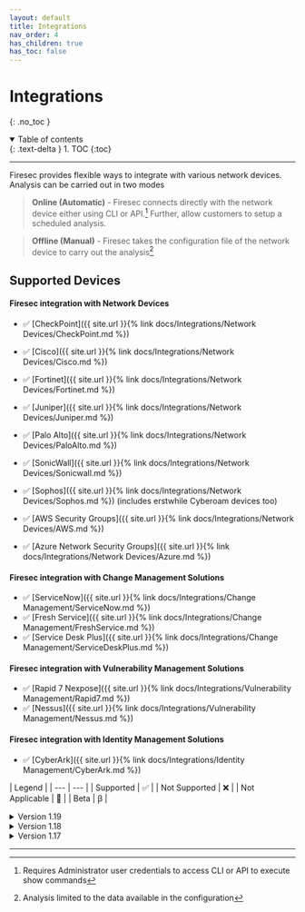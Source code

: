 ```yaml
---
layout: default
title: Integrations
nav_order: 4
has_children: true
has_toc: false
---
```


# Integrations
{: .no_toc }

<details open markdown="block">
  <summary>
    Table of contents
  </summary>
  {: .text-delta }
1. TOC
{:toc}
</details>

<!-- # Integrations
{: .no_toc }

## Table of contents
{: .no_toc .text-delta }

1. TOC
{:toc} -->

---

Firesec provides flexible ways to integrate with various network devices. Analysis can be carried out in two modes 

> **Online (Automatic)** - Firesec connects directly with the network device either using CLI or API.[^1] 
Further, allow customers to setup a scheduled analysis.

> **Offline (Manual)** - Firesec takes the configuration file of the network device to carry out the analysis[^2]

[^1]: Requires Administrator user credentials to access CLI or API to execute show commands
[^2]: Analysis limited to the data available in the configuration

## Supported Devices

#### Firesec integration with **Network Devices** 

- ✅ [CheckPoint]({{ site.url }}{% link docs/Integrations/Network Devices/CheckPoint.md %})
- ✅ [Cisco]({{ site.url }}{% link docs/Integrations/Network Devices/Cisco.md %}) 
- ✅ [Fortinet]({{ site.url }}{% link docs/Integrations/Network Devices/Fortinet.md %})
- ✅ [Juniper]({{ site.url }}{% link docs/Integrations/Network Devices/Juniper.md %})
- ✅ [Palo Alto]({{ site.url }}{% link docs/Integrations/Network Devices/PaloAlto.md %})
- ✅ [SonicWall]({{ site.url }}{% link docs/Integrations/Network Devices/Sonicwall.md %})
- ✅ [Sophos]({{ site.url }}{% link docs/Integrations/Network Devices/Sophos.md %}) (includes erstwhile Cyberoam devices too)

- ✅ [AWS Security Groups]({{ site.url }}{% link docs/Integrations/Network Devices/AWS.md %})
- ✅ [Azure Network Security Groups]({{ site.url }}{% link docs/Integrations/Network Devices/Azure.md %})

#### Firesec integration with **Change Management Solutions** 

- ✅ [ServiceNow]({{ site.url }}{% link docs/Integrations/Change Management/ServiceNow.md %}) 
- ✅ [Fresh Service]({{ site.url }}{% link docs/Integrations/Change Management/FreshService.md %}) 
- ✅ [Service Desk Plus]({{ site.url }}{% link docs/Integrations/Change Management/ServiceDeskPlus.md %}) 

#### Firesec integration with **Vulnerability Management Solutions**

- ✅ [Rapid 7 Nexpose]({{ site.url }}{% link docs/Integrations/Vulnerability Management/Rapid7.md %})
- ✅ [Nessus]({{ site.url }}{% link docs/Integrations/Vulnerability Management/Nessus.md %})

#### Firesec integration with **Identity Management Solutions**

- ✅ [CyberArk]({{ site.url }}{% link docs/Integrations/Identity Management/CyberArk.md %})


| Legend |
| --- | --- |
| Supported | ✅ |
| Not Supported | ❌ |
| Not Applicable | 🚫 | 
| Beta | ꞵ |

<details><summary>Version 1.19</summary>
<div markdown="1">
### Firesec version v 1.19 supported devices 
Stable 
{: .label .label-green }
New Release
{: .label .label-purple }

<div markdown="1">

|Technology|Vendor|Product / OS|Firmware Versions| Manual (Config File)|Automatic (SSH)|Automatic (API)|
|---|---|---|---|---|---|---|
| Firewall|Cisco|ASA|v8.x|✅|✅|🚫|
| Firewall|Cisco|ASA|v9.x|✅|✅|🚫|
| Router|Cisco|IOS|v12.x|✅|✅|🚫|
| Router|Cisco|IOS|v15.x|✅|✅|🚫|
| Switch|Cisco|IOS|v12.x|✅|✅|🚫|
| Firewall|CheckPoint|GAIA|R77.30|✅|🚫|🚫|
| Firewall|CheckPoint|GAIA|R80.10|🚫|🚫|✅|
| Firewall|CheckPoint|GAIA|R80.20|🚫|🚫|✅|
| Firewall|CheckPoint|GAIA|R81|🚫|🚫|✅|
|Firewall|Cyberoam||10.6.3|✅|❌|🚫|
|Firewall|Fortinet|FortiGate|v4.x|✅|✅|🚫|
|Firewall|Fortinet|FortiGate|v5.x|✅|✅|🚫|
|Firewall|Fortinet|FortiGate|v6.x|✅|✅|✅|
|Firewall|Juniper|vSRX|v12.x|✅|❌|❌|
|Firewall|Juniper|vSRX|v14.x|✅|❌|❌|
|Firewall|Juniper|vSRX|v19.x|✅|❌|✅|
|Firewall|Juniper|vSRX|v20.x|✅|❌|✅|
|Firewall|Palo Alto|PanOS|v6.x|✅|❌|❌|
|Firewall|Palo Alto|PanOS|v7.x|✅|❌|❌|
|Firewall|Palo Alto|PanOS|v8.x|✅|❌|✅|
|Firewall|Sonicwall|SonicOS|6.5.0.2|✅|✅|❌|
|Firewall|Sonicwall|SonicOS|6.5.4.4|✅|✅|❌|
|Firewall|Sophos|SophOS|v1701|✅|❌|✅|
|Cloud|AWS|NSG|3|🚫|🚫|✅|
|Cloud|Azure|NSG|3|🚫|🚫|✅|
|Firewall|Cisco|Firepower|v6.4|🚫|🚫|ꞵ|
|Management Console|Cisco|FMC|v6.4|🚫|🚫|ꞵ|
|Management Console|CheckPoint|SmartConsole|R80.10|🚫|🚫|✅|
|Management Console|CheckPoint|SmartConsole|R80.20|🚫|🚫|✅|
|Vulnerability Manager|Rapid7|InsightVM||🚫|🚫|ꞵ|
|Vulnerability Manager|Tenable|Nessus||🚫|🚫|ꞵ|
|Identity Manager|CyberArk|PVWA|11.7|🚫|🚫|ꞵ|

</div>

</div>
</details>

<details><summary>Version 1.18</summary>
<div markdown="1">
### Firesec version v 1.18 supported devices

<div markdown="1">

|Technology|Vendor|Product / OS|Firmware Versions| Manual (Config File)|Automatic (SSH)|Automatic (API)|
|---|---|---|---|---|---|---|
| Firewall|Cisco|ASA|v8.x|✅|✅|🚫|
| Firewall|Cisco|ASA|v9.x|✅|✅|🚫|
| Router|Cisco|IOS|v12.x|✅|✅|🚫|
| Router|Cisco|IOS|v15.x|✅|✅|🚫|
| Switch|Cisco|IOS|v12.x|✅|✅|🚫|
| Firewall|CheckPoint|GAIA|R77.30|✅|🚫|🚫|
| Firewall|CheckPoint|GAIA|R80.10|🚫|🚫|✅|
| Firewall|CheckPoint|GAIA|R80.20|🚫|🚫|✅|
| Firewall|CheckPoint|GAIA|R81|🚫|🚫|✅|
|Firewall|Cyberoam||10.6.3|✅|❌|🚫|
|Firewall|Fortinet|FortiGate|v4.x|✅|✅|🚫|
|Firewall|Fortinet|FortiGate|v5.x|✅|✅|🚫|
|Firewall|Fortinet|FortiGate|v6.x|✅|✅|✅|
|Firewall|Juniper|vSRX|v12.x|✅|❌|❌|
|Firewall|Juniper|vSRX|v14.x|✅|❌|❌|
|Firewall|Juniper|vSRX|v19.x|✅|❌|✅|
|Firewall|Juniper|vSRX|v20.x|✅|❌|✅|
|Firewall|Palo Alto|PanOS|v6.x|✅|❌|❌|
|Firewall|Palo Alto|PanOS|v7.x|✅|❌|❌|
|Firewall|Palo Alto|PanOS|v8.x|✅|❌|✅|
|Firewall|Sonicwall|SonicOS|6.5.0.2|✅|✅|❌|
|Firewall|Sonicwall|SonicOS|6.5.4.4|✅|✅|❌|
|Firewall|Sophos|SophOS|v1701|✅|❌|✅|
|Cloud|AWS|NSG|3|🚫|🚫|✅|
|Cloud|Azure|NSG|3|🚫|🚫|✅|
|Firewall|Cisco|Firepower|v6.4|🚫|🚫|ꞵ|
|Management Console|Cisco|FMC|v6.4|🚫|🚫|ꞵ|
|Management Console|CheckPoint|SmartConsole|R80.10|🚫|🚫|✅|
|Management Console|CheckPoint|SmartConsole|R80.20|🚫|🚫|✅|
|Vulnerability Manager|Rapid7|InsightVM||🚫|🚫|ꞵ|

</div>

</div>
</details>


<details><summary>Version 1.17</summary>
<div markdown="1">
### Firesec version v 1.17 supported devices

<div markdown="1">

|Technology|Vendor|Product / OS|Firmware Versions| Manual (Config File)|Automatic (SSH)|Automatic (API)|
|---|---|---|---|---|---|---|
| Firewall|Cisco|ASA|v8.x|✅|✅|🚫|
| Firewall|Cisco|ASA|v9.x|✅|✅|🚫|
| Router|Cisco|IOS|v12.x|✅|✅|🚫|
| Router|Cisco|IOS|v15.x|✅|✅|🚫|
| Switch|Cisco|IOS|v12.x|✅|✅|🚫|
| Firewall|CheckPoint|GAIA|R77.30|✅|🚫|🚫|
| Firewall|CheckPoint|GAIA|R80.10|🚫|🚫|✅|
| Firewall|CheckPoint|GAIA|R80.20|🚫|🚫|✅|
| Firewall|CheckPoint|GAIA|R81|🚫|🚫|✅|
|Firewall|Cyberoam||10.6.3|✅|❌|🚫|
|Firewall|Fortinet|FortiGate|v4.x|✅|✅|🚫|
|Firewall|Fortinet|FortiGate|v5.x|✅|✅|🚫|
|Firewall|Fortinet|FortiGate|v6.x|✅|✅|✅|
|Firewall|Juniper|vSRX|v12.x|✅|❌|❌|
|Firewall|Juniper|vSRX|v14.x|✅|❌|❌|
|Firewall|Juniper|vSRX|v19.x|✅|❌|✅|
|Firewall|Juniper|vSRX|v20.x|✅|❌|✅|
|Firewall|Palo Alto|PanOS|v6.x|✅|❌|❌|
|Firewall|Palo Alto|PanOS|v7.x|✅|❌|❌|
|Firewall|Palo Alto|PanOS|v8.x|✅|❌|✅|
|Firewall|Sonicwall|SonicOS|6.5.0.2|✅|✅|❌|
|Firewall|Sonicwall|SonicOS|6.5.4.4|✅|✅|❌|
|Firewall|Sophos|SophOS|v1701|✅|❌|✅|
|Cloud|AWS|NSG|3|🚫|🚫|✅|
|Cloud|Azure|NSG|3|🚫|🚫|✅|
|Firewall|Cisco|Firepower|v6.4|🚫|🚫|ꞵ|
|Management Console|Cisco|FMC|v6.4|🚫|🚫|ꞵ|
|Management Console|CheckPoint|SmartConsole|R80.10|🚫|🚫|✅|
|Management Console|CheckPoint|SmartConsole|R80.20|🚫|🚫|✅|

</div>

</div>
</details>

***